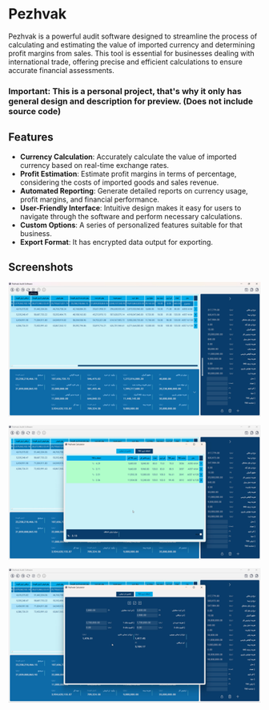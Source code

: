 # Pezhvak

Pezhvak is a powerful audit software designed to streamline the process of calculating and estimating the value of imported currency and determining profit margins from sales. This tool is essential for businesses dealing with international trade, offering precise and efficient calculations to ensure accurate financial assessments.

### Important: This is a personal project, that's why it only has general design and description for preview. (Does not include **source** code)

## Features

- **Currency Calculation**: Accurately calculate the value of imported currency based on real-time exchange rates.
- **Profit Estimation**: Estimate profit margins in terms of percentage, considering the costs of imported goods and sales revenue.
- **Automated Reporting**: Generate detailed reports on currency usage, profit margins, and financial performance.
- **User-Friendly Interface**: Intuitive design makes it easy for users to navigate through the software and perform necessary calculations.
- **Custom Options**: A series of personalized features suitable for that business.
- **Export Format**: It has encrypted data output for exporting.


## Screenshots

![alt text](https://github.com/isefV/Pezhvak-Audit-App-Demo/blob/main/Screenshots/Pezh-1.jpg?raw=true)

![alt text](https://github.com/isefV/Pezhvak-Audit-App-Demo/blob/main/Screenshots/Pezh-2.jpg?raw=true)

![alt text](https://github.com/isefV/Pezhvak-Audit-App-Demo/blob/main/Screenshots/Pezh-3.jpg?raw=true)

